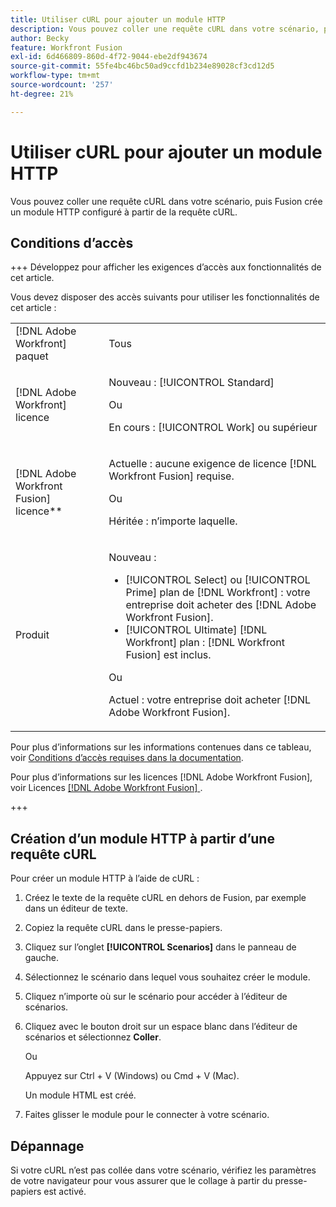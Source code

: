 ```yaml
---
title: Utiliser cURL pour ajouter un module HTTP
description: Vous pouvez coller une requête cURL dans votre scénario, puis Fusion crée un module HTTP configuré à partir de la requête cURL.
author: Becky
feature: Workfront Fusion
exl-id: 6d466809-860d-4f72-9044-ebe2df943674
source-git-commit: 55fe4bc46bc50ad9ccfd1b234e89028cf3cd12d5
workflow-type: tm+mt
source-wordcount: '257'
ht-degree: 21%

---
```


# Utiliser cURL pour ajouter un module HTTP

Vous pouvez coller une requête cURL dans votre scénario, puis Fusion crée un module HTTP configuré à partir de la requête cURL.

## Conditions d’accès

+++ Développez pour afficher les exigences d’accès aux fonctionnalités de cet article.

Vous devez disposer des accès suivants pour utiliser les fonctionnalités de cet article :

<table style="table-layout:auto">
 <col> 
 <col> 
 <tbody> 
  <tr> 
   <td role="rowheader">[!DNL Adobe Workfront] paquet</td> 
   <td> <p>Tous</p> </td> 
  </tr> 
  <tr data-mc-conditions=""> 
   <td role="rowheader">[!DNL Adobe Workfront] licence</td> 
   <td> <p>Nouveau : [!UICONTROL Standard]</p><p>Ou</p><p>En cours : [!UICONTROL Work] ou supérieur</p> </td> 
  </tr> 
  <tr> 
   <td role="rowheader">[!DNL Adobe Workfront Fusion] licence**</td> 
   <td>
   <p>Actuelle : aucune exigence de licence [!DNL Workfront Fusion] requise.</p>
   <p>Ou</p>
   <p>Héritée : n’importe laquelle. </p>
   </td> 
  </tr> 
  <tr> 
   <td role="rowheader">Produit</td> 
   <td>
   <p>Nouveau :</p> <ul><li>[!UICONTROL Select] ou [!UICONTROL Prime] plan de [!DNL Workfront] : votre entreprise doit acheter des [!DNL Adobe Workfront Fusion].</li><li>[!UICONTROL Ultimate] [!DNL Workfront] plan : [!DNL Workfront Fusion] est inclus.</li></ul>
   <p>Ou</p>
   <p>Actuel : votre entreprise doit acheter [!DNL Adobe Workfront Fusion].</p>
   </td> 
  </tr>
 </tbody> 
</table>

Pour plus d’informations sur les informations contenues dans ce tableau, voir [Conditions d’accès requises dans la documentation](/help/workfront-fusion/references/licenses-and-roles/access-level-requirements-in-documentation.md).

Pour plus d’informations sur les licences [!DNL Adobe Workfront Fusion], voir Licences [[!DNL Adobe Workfront Fusion] ](/help/workfront-fusion/set-up-and-manage-workfront-fusion/licensing-operations-overview/license-automation-vs-integration.md).

+++

## Création d’un module HTTP à partir d’une requête cURL


Pour créer un module HTTP à l’aide de cURL :

1. Créez le texte de la requête cURL en dehors de Fusion, par exemple dans un éditeur de texte.
1. Copiez la requête cURL dans le presse-papiers.
1. Cliquez sur l’onglet **[!UICONTROL Scenarios]** dans le panneau de gauche.
1. Sélectionnez le scénario dans lequel vous souhaitez créer le module.
1. Cliquez n’importe où sur le scénario pour accéder à l’éditeur de scénarios.
1. Cliquez avec le bouton droit sur un espace blanc dans l’éditeur de scénarios et sélectionnez **Coller**.

   Ou

   Appuyez sur Ctrl + V (Windows) ou Cmd + V (Mac).


   Un module HTML est créé.
1. Faites glisser le module pour le connecter à votre scénario.

## Dépannage

Si votre cURL n’est pas collée dans votre scénario, vérifiez les paramètres de votre navigateur pour vous assurer que le collage à partir du presse-papiers est activé.
